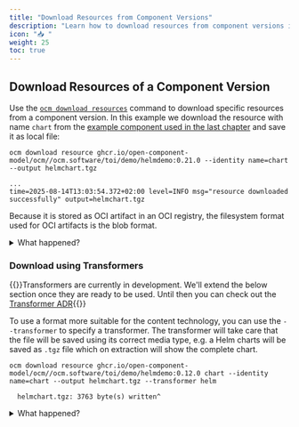 ```yaml
---
title: "Download Resources from Component Versions"
description: "Learn how to download resources from component versions in OCM."
icon: "📥 "
weight: 25
toc: true
---
```


## Download Resources of a Component Version

Use the [`ocm download resources`](/docs/reference/ocm-cli/ocm-download-resource/) command to download specific resources from a component version. In this example we download the resource with name `chart` from the [example component used in the last chapter](docs/getting-started/ocm-cli/display-and-examine-component-versions/#get-and-examine-component-versions) and save it as local file:

```shell
ocm download resource ghcr.io/open-component-model/ocm//ocm.software/toi/demo/helmdemo:0.21.0 --identity name=chart --output helmchart.tgz
```

```shell
...
time=2025-08-14T13:03:54.372+02:00 level=INFO msg="resource downloaded successfully" output=helmchart.tgz
```

Because it is stored as OCI artifact in an OCI registry, the filesystem format used for OCI artifacts is the blob format.

<details><summary>What happened?</summary>

The file `helmchart.tgz` was downloaded.

```shell
tar xvf helmchart.tgz
```

```shell
blobs/sha256/ea8e5b44cd1aff1f3d9377d169ad795be20fbfcd58475a62341ed8fb74d4788c
blobs/sha256/8702d8d550075e410f3aae545d1191df9e5ab8747e5c5a8eda5ed834fd135366
blobs/sha256/8ab41f82c9a28535f1add8ffbcd6d625a19ece63c4e921f9c8358820019d1ec2
index.json
oci-layout
```

{{<callout context="caution" title="Under Construction">}}The file permissions and ownership may not be preserved when extracting the archive. This needs to be fixed. Currently you have to add at least read permissions to continue: `chmod +r index.json`{{</callout>}}

```shell
jq . index.json
```

```json
{
  "schemaVersion": 2,
  "manifests": [
    {
      "mediaType": "application/vnd.oci.image.manifest.v1+json",
      "digest": "sha256:8ab41f82c9a28535f1add8ffbcd6d625a19ece63c4e921f9c8358820019d1ec2",
      "size": 410,
      "annotations": {
        "org.opencontainers.image.ref.name": "ghcr.io/open-component-model/ocm/ocm.software/toi/demo/helmdemo/echoserver:0.1.0@sha256:8ab41f82c9a28535f1add8ffbcd6d625a19ece63c4e921f9c8358820019d1ec2"
      }
    }
  ]
}
```

</details>

### Download using Transformers

{{<callout context="caution" title="Under Construction">}}Transformers are currently in development. We'll extend the below section once they are ready to be used. Until then you can check out the [Transformer ADR](https://github.com/open-component-model/open-component-model/blob/main/docs/adr/0005_transformation.md){{</callout>}}

To use a format more suitable for the content technology, you can use the `--transformer` to specify a transformer. The transformer will take care that the file will be saved using its correct media type, e.g. a Helm charts will be saved as `.tgz` file which on extraction will show the complete chart.

```shell
ocm download resource ghcr.io/open-component-model/ocm//ocm.software/toi/demo/helmdemo:0.12.0 chart --identity name=chart --output helmchart.tgz --transformer helm
```

```shell
  helmchart.tgz: 3763 byte(s) written^
```

<details><summary>What happened?</summary>

The downloaded archive is now a regular Helm Chart archive:

```shell
tar tvf helmchart.tgz
```

```shell
  -rw-r--r--  0 0      0         136 Jul 19 16:32 echoserver/Chart.yaml
  -rw-r--r--  0 0      0        1842 Jul 19 16:32 echoserver/values.yaml
  -rw-r--r--  0 0      0        1755 Jul 19 16:32 echoserver/templates/NOTES.txt
  -rw-r--r--  0 0      0        1802 Jul 19 16:32 echoserver/templates/_helpers.tpl
  -rw-r--r--  0 0      0        1848 Jul 19 16:32 echoserver/templates/deployment.yaml
  -rw-r--r--  0 0      0         922 Jul 19 16:32 echoserver/templates/hpa.yaml
  -rw-r--r--  0 0      0        2083 Jul 19 16:32 echoserver/templates/ingress.yaml
  -rw-r--r--  0 0      0         367 Jul 19 16:32 echoserver/templates/service.yaml
  -rw-r--r--  0 0      0         324 Jul 19 16:32 echoserver/templates/serviceaccount.yaml
  -rw-r--r--  0 0      0         385 Jul 19 16:32 echoserver/templates/tests/test-connection.yaml
  -rw-r--r--  0 0      0         349 Jul 19 16:32 echoserver/.helmignore
```

</details>
